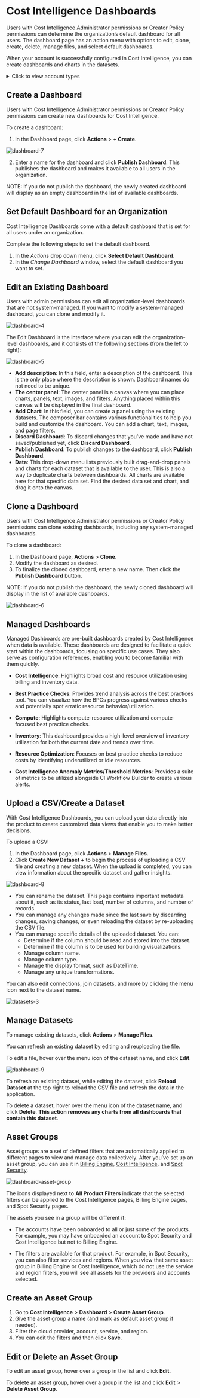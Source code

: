 # Cost Intelligence Dashboards    

Users with Cost Intelligence Administrator permissions or Creator Policy permissions can determine the organization’s default dashboard for all users. The dashboard page has an action menu with options to edit, clone, create, delete, manage files, and select default dashboards.

When your account is successfully configured in Cost Intelligence, you can create dashboards and charts in the datasets. 

<details>
   <summary markdown="span">Click to view account types</summary>

* Billing - Created from the Billing Engine and is available when you connect a billing account to Billing Engine. Data is synced with Billing Engine once a day.

* Best Practice Check - Created from Cost Intelligence and is available when you onboard an account with inventory-related data. Provides data related to all best practice checks available for cost intelligence. 

    * AWS → Billing account and/or a linked account 
    * Azure → subscription
    
   **Note**: This does not include data from Spot Security Risk Assessment checks.

* Inventory - Created from Cost Intelligence and is available when you onboard an account with inventory-related data. Provides high-level inventory-related data for onboarded accounts. 

    * AWS → Billing account and/or a linked account 
    * Azure → subscription
    
   **Note**: This does not include data from Spot Security Inventory.

 </details>
 
## Create a Dashboard  

Users with Cost Intelligence Administrator permissions or Creator Policy permissions can create new dashboards for Cost Intelligence. 

To create a dashboard:   

1. In the Dashboard page, click **Actions** > **+ Create**.    

![dashboard-7](https://github.com/user-attachments/assets/a4c06695-1f6b-497a-9311-3acae5d9197e)

2. Enter a name for the dashboard and click **Publish Dashboard**. This publishes the dashboard and makes it available to all users in the organization.

NOTE: If you do not publish the dashboard, the newly created dashboard will display as an empty dashboard in the list of available dashboards.  

## Set Default Dashboard for an Organization

Cost Intelligence Dashboards come with a default dashboard that is set for all users under an organization.  

Complete the following steps to set the default dashboard.

1. In the <i>Actions</i> drop down menu, click **Select Default Dashboard**.
2. In the <i>Change Dashboard</i> window, select the default dashboard you want to set.

## Edit an Existing Dashboard    

Users with admin permissions can edit all organization-level dashboards that are not system-managed. If you want to modify a system-managed dashboard, you can clone and modify it.

![dashboard-4](https://github.com/spotinst/help/assets/106514736/72c9a54a-5292-47cd-b845-8097e802ad27)   

The Edit Dashboard is the interface where you can edit the organization-level dashboards, and it consists of the following sections (from the left to right):  

![dashboard-5](https://github.com/spotinst/help/assets/106514736/762309f4-7860-4eb3-b23d-c6e2f3c3ec56) 

* **Add description**: In this field, enter a description of the dashboard. This is the only place where the description is shown. Dashboard names do not need to be unique.  
* **The center panel**: The center panel is a canvas where you can place charts, panels, text, images, and filters. Anything placed within this canvas will be displayed in the final dashboard.  
* **Add Chart**: In this field, you can create a panel using the existing datasets. The composer bar contains various functionalities to help you build and customize the dashboard. You can add a chart, text, images, and page filters.   
* **Discard Dashboard**: To discard changes that you’ve made and have not saved/published yet, click **Discard Dashboard**.   
* **Publish Dashboard**: To publish changes to the dashboard, click **Publish Dashboard**.  
* **Data**: This drop-down menu lists previously built drag-and-drop panels and charts for each dataset that is available to the user. This is also a way to duplicate charts between dashboards. All charts are available here for that specific data set. Find the desired data set and chart, and drag it onto the canvas.  

## Clone a Dashboard   

Users with Cost Intelligence Administrator permissions or Creator Policy permissions can clone existing dashboards, including any system-managed dashboards. 

To clone a dashboard:   

1. In the Dashboard page, **Actions** > **Clone**.  
2. Modify the dashboard as desired.  
3. To finalize the cloned dashboard, enter a new name. Then click the **Publish Dashboard** button.   

NOTE: If you do not publish the dashboard, the newly cloned dashboard will display in the list of available dashboards.  

![dashboard-6](https://github.com/spotinst/help/assets/106514736/443f9293-861a-4ec1-943f-32d4f053099c)

## Managed Dashboards

Managed Dashboards are pre-built dashboards created by Cost Intelligence when data is available. These dashboards are designed to facilitate a quick start within the dashboards, focusing on specific use cases. They also serve as configuration references, enabling you to become familiar with them quickly.

* **Cost Intelligence**: Highlights broad cost and resource utilization using billing and inventory data.

* **Best Practice Checks**: Provides trend analysis across the best practices tool. You can visualize how the BPCs progress against various checks and potentially spot erratic resource behavior/utilization.

* **Compute**: Highlights compute-resource utilization and compute-focused best practice checks.

* **Inventory**: This dashboard provides a high-level overview of inventory utilization for both the current date and trends over time.

* **Resource Optimization**: Focuses on best practice checks to reduce costs by identifying underutilized or idle resources. 

* **Cost Intelligence Anomaly Metrics/Threshold Metrics**: Provides a suite of metrics to be utilized alongside CI Workflow Builder to create various alerts.

## Upload a CSV/Create a Dataset    

With Cost Intelligence Dashboards, you can upload your data directly into the product to create customized data views that enable you to make better decisions. 

To upload a CSV:    

1. In the Dashboard page, click **Actions** > **Manage Files**.  
2. Click **Create New Dataset +** to begin the process of uploading a CSV file and creating a new dataset. When the upload is completed, you can view information about the specific dataset and gather insights.

![dashboard-8](https://github.com/user-attachments/assets/910dc425-5e39-4b6f-9d73-06d064f1efce)

* You can rename the dataset. This page contains important metadata about it, such as its status, last load, number of columns, and number of records.  
* You can manage any changes made since the last save by discarding changes, saving changes, or even reloading the dataset by re-uploading the CSV file. 
* You can manage specific details of the uploaded dataset. You can:  
  - Determine if the column should be read and stored into the dataset.  
  - Determine if the column is to be used for building visualizations.   
  - Manage column name.  
  - Manage column type.  
  - Manage the display format, such as DateTime.  
  - Manage any unique transformations.    

You can also edit connections, join datasets, and more by clicking the menu icon next to the dataset name.  

![datasets-3](https://github.com/spotinst/help/assets/106514736/170e83b8-0e10-4982-a727-61934572eedb)   

## Manage Datasets  

To manage existing datasets, click **Actions** > **Manage Files**.  

You can refresh an existing dataset by editing and reuploading the file.

To edit a file, hover over the menu icon of the dataset name, and click **Edit**.

![dashboard-9](https://github.com/user-attachments/assets/baed5d91-9eb6-49f3-9cd5-ea4ba1241653)
  
To refresh an existing dataset, while editing the dataset, click **Reload Dataset** at the top right to reload the CSV file and refresh the data in the application. 

To delete a dataset, hover over the menu icon of the dataset name, and click **Delete**. **This action removes any charts from all dashboards that contain this dataset**. 

## Asset Groups

Asset groups are a set of defined filters that are automatically applied to different pages to view and manage data collectively. After you’ve set up an asset group, you can use it in [Billing Engine](billing-engine/), [Cost Intelligence](cost-intelligence/), and [Spot Security](spot-security/).

![dashboard-asset-group](https://github.com/user-attachments/assets/7546c0f8-1461-4dcf-afc5-a826531fa78f) 

The icons displayed next to **All Product Filters** indicate that the selected filters can be applied to the Cost Intelligence pages, Billing Engine pages, and Spot Security pages.

The assets you see in a group will be different if:

* The accounts have been onboarded to all or just some of the products. For example, you may have onboarded an account to Spot Security and Cost Intelligence but not to Billing Engine.

* The filters are available for that product. For example, in Spot Security, you can also filter services and regions. When you view that same asset group in Billing Engine or Cost Intelligence, which do not use the service and region filters, you will see all assets for the providers and accounts selected.

## Create an Asset Group

1. Go to **Cost Intelligence** > **Dashboard** > **Create Asset Group**.
2. Give the asset group a name (and mark as default asset group if needed).
3. Filter the cloud provider, account, service, and region.
4. You can edit the filters and then click **Save**.

## Edit or Delete an Asset Group

To edit an asset group, hover over a group in the list and click **Edit**.

To delete an asset group, hover over a group in the list and click **Edit** > **Delete Asset Group**.
  

